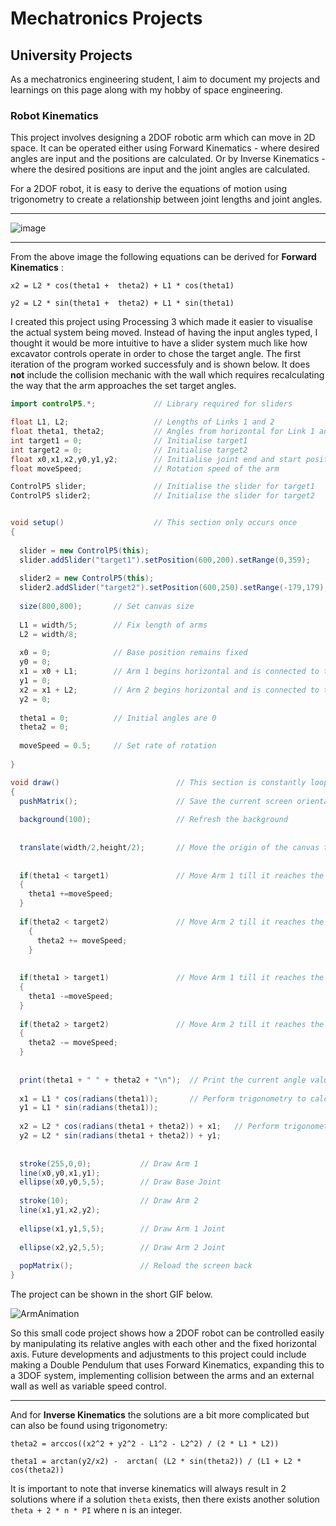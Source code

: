 # Mechatronics Projects


## University Projects
As a mechatronics engineering student, I aim to document my projects and learnings on this page along with my hobby of space engineering.


### Robot Kinematics
This project involves designing a 2DOF robotic arm which can move in 2D space. It can be operated either using Forward Kinematics - where desired angles are input and the positions are calculated. Or by Inverse Kinematics - where the desired positions are input and the joint angles are calculated. 

For a 2DOF robot, it is easy to derive the equations of motion using trigonometry to create a relationship between joint lengths and joint angles.

---

![image](https://user-images.githubusercontent.com/68944131/89091516-b6743380-d3ed-11ea-9e29-3b3b56754648.png)


---

From the above image the following equations can be derived for **Forward Kinematics** : 


`x2 = L2 * cos(theta1 +  theta2) + L1 * cos(theta1)`

`y2 = L2 * sin(theta1 +  theta2) + L1 * sin(theta1)`


I created this project using Processing 3 which made it easier to visualise the actual system being moved. Instead of having the input angles typed, I thought it would be more intuitive to have a slider system much like how excavator controls operate in order to chose the target angle. The first iteration of the program worked successfuly and is shown below. It does **not** include the collision mechanic with the wall which requires recalculating the way that the arm approaches the set target angles. 

``` java
import controlP5.*;             // Library required for sliders

float L1, L2;                   // Lengths of Links 1 and 2
float theta1, theta2;           // Angles from horizontal for Link 1 and angle from Link 1 for Link 2
int target1 = 0;                // Initialise target1
int target2 = 0;                // Initialise target2
float x0,x1,x2,y0,y1,y2;        // Initialise joint end and start positions
float moveSpeed;                // Rotation speed of the arm          

ControlP5 slider;               // Initialise the slider for target1
ControlP5 slider2;              // Initialise the slider for target2


void setup()                    // This section only occurs once
{
        
  slider = new ControlP5(this);                                             // Create new Slider object
  slider.addSlider("target1").setPosition(600,200).setRange(0,359);         // Set parameters for the slider
  
  slider2 = new ControlP5(this);                                              
  slider2.addSlider("target2").setPosition(600,250).setRange(-179,179);
  
  size(800,800);       // Set canvas size                                         
  
  L1 = width/5;        // Fix length of arms
  L2 = width/8;
 
  x0 = 0;              // Base position remains fixed
  y0 = 0;
  x1 = x0 + L1;        // Arm 1 begins horizontal and is connected to the Base
  y1 = 0;
  x2 = x1 + L2;        // Arm 2 begins horizontal and is connected to the end of Arm 1
  y2 = 0;
  
  theta1 = 0;          // Initial angles are 0
  theta2 = 0;
  
  moveSpeed = 0.5;     // Set rate of rotation
  
}

void draw()                          // This section is constantly looping
{
  pushMatrix();                      // Save the current screen orientation
    
  background(100);                   // Refresh the background
  
  
  translate(width/2,height/2);       // Move the origin of the canvas to the middle of the page
  
  
  if(theta1 < target1)               // Move Arm 1 till it reaches the target
  {
    theta1 +=moveSpeed;
  }
  
  if(theta2 < target2)               // Move Arm 2 till it reaches the target
    {
      theta2 += moveSpeed;
    }
    
    
  if(theta1 > target1)               // Move Arm 1 till it reaches the target
  {
    theta1 -=moveSpeed;
  }
  
  if(theta2 > target2)               // Move Arm 2 till it reaches the target
  {
    theta2 -= moveSpeed;
  }
    
  
  print(theta1 + " " + theta2 + "\n");  // Print the current angle values to the console
  
  x1 = L1 * cos(radians(theta1));       // Perform trigonometry to calculate the coordinates of the Arm 1 end /  Arm 2 beginning
  y1 = L1 * sin(radians(theta1));
  
  x2 = L2 * cos(radians(theta1 + theta2)) + x1;   // Perform trigonometry to calculate the coordinates of Arm 2 end
  y2 = L2 * sin(radians(theta1 + theta2)) + y1;
  
  
  stroke(255,0,0);           // Draw Arm 1
  line(x0,y0,x1,y1);
  ellipse(x0,y0,5,5);        // Draw Base Joint
  
  stroke(10);                // Draw Arm 2
  line(x1,y1,x2,y2);
  
  ellipse(x1,y1,5,5);        // Draw Arm 1 Joint
  
  ellipse(x2,y2,5,5);        // Draw Arm 2 Joint
  
  popMatrix();               // Reload the screen back
}

```
The project can be shown in the short GIF below.

![ArmAnimation](https://user-images.githubusercontent.com/68944131/89114568-4636e200-d4c1-11ea-8704-d1d7b595bb37.gif)

So this small code project shows how a 2DOF robot can be controlled easily by manipulating its relative angles with each other and the fixed horizontal axis. Future developments and adjustments to this project could include making a Double Pendulum that uses Forward Kinematics, expanding this to a 3DOF system, implementing collision between the arms and an external wall as well as variable speed control.




---

And for **Inverse Kinematics** the solutions are a bit more complicated but can also be found using trigonometry:

`theta2 = arccos((x2^2 + y2^2 - L1^2 - L2^2) / (2 * L1 * L2))`

`theta1 = arctan(y2/x2) -  arctan( (L2 * sin(theta2)) / (L1 + L2 * cos(theta2))`

It is important to note that inverse kinematics will always result in 2 solutions where if a solution `theta` exists, then there exists another solution `theta + 2 * n * PI` where n is an integer.
